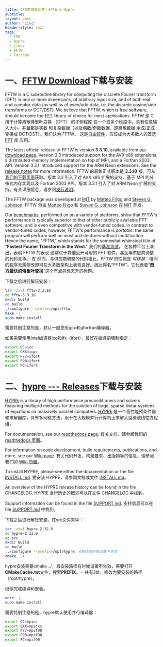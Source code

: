 ```yaml
---
title: CFD常用库配置：FFTW & Hypre
subtitle: 
layout: post
author: "Ling"
header-style: text
tags:
  - CFD
  - Hypre
  - Linux
  - FFTW
  - Fortran
---
```


# 一、[FFTW Download](https://fftw.org/download.html)下载与安装

FFTW is a C subroutine library for computing the discrete Fourier transform (DFT) in one or more dimensions, of arbitrary input size, and of both real and complex data (as well as of even/odd data, i.e. the discrete cosine/sine transforms or DCT/DST). We believe that FFTW, which is [free software](https://fftw.org/faq/section1.html#isfftwfree), should become the [FFT](http://en.wikipedia.org/wiki/Fast_Fourier_transform) library of choice for most applications.
FFTW 是 C 用于计算离散傅里叶变换 （DFT） 的子例程库 在一个或多个维度中，具有任意输入大小，并且都是实数 和复杂数据（以及偶数/奇数数据，即离散数据 余弦/正弦变换或 DCT/DST）。我们认为 FFTW、 这是[自由软件](https://fftw.org/faq/section1.html#isfftwfree)，应该成为大多数人的首选 [FFT](http://en.wikipedia.org/wiki/Fast_Fourier_transform) 库 应用。

The latest official release of FFTW is version **3.3.10**, available from [our download page](https://fftw.org/download.html). Version 3.3 introduced support for the AVX x86 extensions, a distributed-memory implementation on top of MPI, and a Fortran 2003 API. Version 3.3.1 introduced support for the ARM Neon extensions. See the [release notes](https://fftw.org/release-notes.html) for more information.
FFTW 的最新正式版本是 **3.3.10** 版，可从[我们的下载页面](https://fftw.org/download.html)获取。版本 3.3 引入了对 AVX x86 扩展的支持、基于 MPI 的分布式内存实现以及 Fortran 2003 API。版本 3.3.1 引入了对 ARM Neon 扩展的支持。有关详细信息，请参阅[发行说明](https://fftw.org/release-notes.html)。

The FFTW package was developed at [MIT](http://web.mit.edu/) by [Matteo Frigo](http://www.fftw.org/~athena/) and [Steven G. Johnson](http://math.mit.edu/~stevenj/).
FFTW 包由 [Matteo Frigo](http://www.fftw.org/~athena/) 和 [Steven G. Johnson](http://math.mit.edu/~stevenj/) 在 [MIT](http://web.mit.edu/) 开发。

Our [benchmarks](http://www.fftw.org/benchfft/), performed on on a variety of platforms, show that FFTW's performance is typically superior to that of other publicly available FFT software, and is even competitive with vendor-tuned codes. In contrast to vendor-tuned codes, however, FFTW's performance is *portable*: the same program will perform well on most architectures without modification. Hence the name, "FFTW," which stands for the somewhat whimsical title of "**Fastest Fourier Transform in the West**."
我们的[基准测试](http://www.fftw.org/benchfft/)， 在各种平台上演出，表明 FFTW 的表现 通常优于其他公开可用的 FFT 软件，甚至与供应商调整的代码竞争。 在 然而，与供应商调整的代码相比，FFTW 的性能是 *可移植*：相同的程序无需修改即可在大多数架构上表现良好。因此得名“FFTW”，它代表着“**西方最快的傅里叶变换**”这个有点异想天开的标题。

下载之后进行解压安装：

```bash
tar -zxvf fftw-3.3.10
cd fftw-3.3.10
mkdir build
cd build
./configure --prefix=/opt/fftw
make -j
sudo make install
```

需要特别注意的是，默认一般使用gcc和gfortran编译器。

如果需要使用intel编译器icc和ifx（ifort），最好在编译前强制指定：

```bash
export CC=icc
export CXX=icpc
export F77=ifort
export F90=ifort
export FC=ifort
```

# 二、[hypre --- Releases](https://github.com/hypre-space/hypre/releases)下载与安装

[HYPRE](http://www.llnl.gov/casc/hypre/) is a library of high performance preconditioners and solvers featuring multigrid methods for the solution of large, sparse linear systems of equations on massively parallel computers.
[HYPRE](http://www.llnl.gov/casc/hypre/) 是一个高性能预条件器和求解器库，具有多网格方法，用于在大规模并行计算机上求解大型稀疏线性方程组。

For documentation, see our [readthedocs page](https://hypre.readthedocs.io/en/latest/).
有关文档，请参阅我们的 [readthedocs 页面](https://hypre.readthedocs.io/en/latest/)。

For information on code development, build requirements, publications, and more, see our [Wiki page](https://github.com/hypre-space/hypre/wiki).
有关代码开发、构建要求、出版物等的信息，请参阅我们的 [Wiki 页面](https://github.com/hypre-space/hypre/wiki)。

To install HYPRE, please see either the documentation or the file [INSTALL.md](https://github.com/hypre-space/hypre/blob/master/INSTALL.md).
要安装 HYPRE，请参阅文档或文件 [INSTALL.md](https://github.com/hypre-space/hypre/blob/master/INSTALL.md)。

An overview of the HYPRE release history can be found in the file [CHANGELOG](https://github.com/hypre-space/hypre/blob/master/CHANGELOG).
HYPRE 发行历史的概述可以在文件 [CHANGELOG](https://github.com/hypre-space/hypre/blob/master/CHANGELOG) 中找到。

Support information can be found in the file [SUPPORT.md](https://github.com/hypre-space/hypre/blob/master/SUPPORT.md).
支持信息可以在 file [SUPPORT.md](https://github.com/hypre-space/hypre/blob/master/SUPPORT.md) 中找到。

下载之后进行解压安装，在src文件夹中：

```bash
tar -zxvf hypre-2.32.0
cd hypre-2.32.0
cd src
mkdir build
cd build
../configure --prefix=/opt/hypre  #路径有时候设置不生效
cmake ../
```

hypre安装需要cmake ../，且安装路径有时候设置不生效，需要打开**CMakeCache.txt**文件，搜索**PREFIX**。一共有3处，修改为要安装的路径（/opt/hypre）。

继续完成编译和安装。

```bash
make -j
sudo make install
```

需要特别注意的是，hypre默认使用并行编译器：

```bash
export CC=mpicc
export CXX=mpicxx
export F77=mpif90
export F90=mpif90
export FC=mpif90
```
